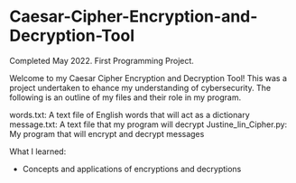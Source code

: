 # Caesar-Cipher-Encryption-and-Decryption-Tool

Completed May 2022. First Programming Project. 

Welcome to my Caesar Cipher Encryption and Decryption Tool!
This was a project undertaken to ehance my understanding of cybersecurity. 
The following is an outline of my files and their role in my program.

words.txt: A text file of English words that will act as a dictionary
message.txt: A text file that my program will decrypt
Justine_lin_Cipher.py: My program that will encrypt and decrypt messages

What I learned:
  - Concepts and applications of encryptions and decryptions
